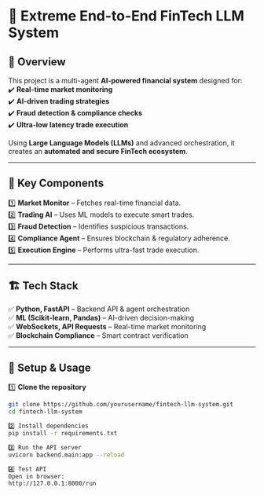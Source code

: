 # 🚀 Extreme End-to-End FinTech LLM System  

## 📖 Overview  
This project is a multi-agent **AI-powered financial system** designed for:  
✔️ **Real-time market monitoring**  
✔️ **AI-driven trading strategies**  
✔️ **Fraud detection & compliance checks**  
✔️ **Ultra-low latency trade execution**  

Using **Large Language Models (LLMs)** and advanced orchestration, it creates an **automated and secure FinTech ecosystem**.

---

## 🎯 Key Components  
1️⃣ **Market Monitor** – Fetches real-time financial data.  
2️⃣ **Trading AI** – Uses ML models to execute smart trades.  
3️⃣ **Fraud Detection** – Identifies suspicious transactions.  
4️⃣ **Compliance Agent** – Ensures blockchain & regulatory adherence.  
5️⃣ **Execution Engine** – Performs ultra-fast trade execution.  

---

## 🏗️ Tech Stack  
✅ **Python, FastAPI** – Backend API & agent orchestration  
✅ **ML (Scikit-learn, Pandas)** – AI-driven decision-making  
✅ **WebSockets, API Requests** – Real-time market monitoring  
✅ **Blockchain Compliance** – Smart contract verification  

---

## 🔧 Setup & Usage  
1️⃣ **Clone the repository**  
```bash
git clone https://github.com/yourusername/fintech-llm-system.git
cd fintech-llm-system

2️⃣ Install dependencies
pip install -r requirements.txt

3️⃣ Run the API server
uvicorn backend.main:app --reload

4️⃣ Test API
Open in browser:
http://127.0.0.1:8000/run

